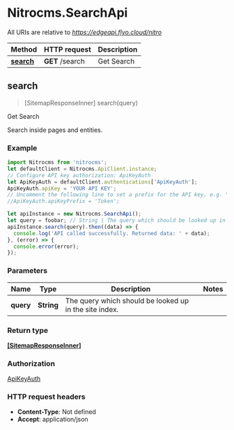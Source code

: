 # Nitrocms.SearchApi

All URIs are relative to *https://edgeapi.flyo.cloud/nitro*

Method | HTTP request | Description
------------- | ------------- | -------------
[**search**](SearchApi.md#search) | **GET** /search | Get Search



## search

> [SitemapResponseInner] search(query)

Get Search

Search inside pages and entities.

### Example

```javascript
import Nitrocms from 'nitrocms';
let defaultClient = Nitrocms.ApiClient.instance;
// Configure API key authorization: ApiKeyAuth
let ApiKeyAuth = defaultClient.authentications['ApiKeyAuth'];
ApiKeyAuth.apiKey = 'YOUR API KEY';
// Uncomment the following line to set a prefix for the API key, e.g. "Token" (defaults to null)
//ApiKeyAuth.apiKeyPrefix = 'Token';

let apiInstance = new Nitrocms.SearchApi();
let query = foobar; // String | The query which should be looked up in the site index.
apiInstance.search(query).then((data) => {
  console.log('API called successfully. Returned data: ' + data);
}, (error) => {
  console.error(error);
});

```

### Parameters


Name | Type | Description  | Notes
------------- | ------------- | ------------- | -------------
 **query** | **String**| The query which should be looked up in the site index. | 

### Return type

[**[SitemapResponseInner]**](SitemapResponseInner.md)

### Authorization

[ApiKeyAuth](../README.md#ApiKeyAuth)

### HTTP request headers

- **Content-Type**: Not defined
- **Accept**: application/json

